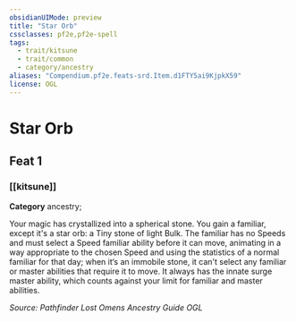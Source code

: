 ```yaml
---
obsidianUIMode: preview
title: "Star Orb"
cssclasses: pf2e,pf2e-spell
tags:
  - trait/kitsune
  - trait/common
  - category/ancestry
aliases: "Compendium.pf2e.feats-srd.Item.d1FTY5ai9KjpkX59"
license: OGL
---
```

# Star Orb
## Feat 1
### [[kitsune]]

**Category** ancestry; 




Your magic has crystallized into a spherical stone. You gain a familiar, except it's a star orb: a Tiny stone of light Bulk. The familiar has no Speeds and must select a Speed familiar ability before it can move, animating in a way appropriate to the chosen Speed and using the statistics of a normal familiar for that day; when it‘s an immobile stone, it can't select any familiar or master abilities that require it to move. It always has the innate surge master ability, which counts against your limit for familiar and master abilities.

*Source: Pathfinder Lost Omens Ancestry Guide*
*OGL*